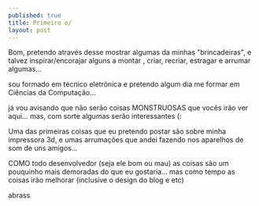 ```yaml
---
published: true
title: Primeiro o/
layout: post
---
```

Bom, pretendo através desse mostrar algumas da minhas "brincadeiras", e talvez inspirar/encorajar alguns a montar , criar, recriar, estragar e arrumar algumas...

sou formado em técnico eletrônica e pretendo algum dia me formar em Ciências da Computação...

já vou avisando que não serão coisas MONSTRUOSAS  que vocês irão ver aqui... mas, com sorte  algumas serão interessantes (:


Uma das primeiras coisas que eu pretendo postar são sobre minha impressora 3d, e umas arrumações que andei fazendo nos aparelhos de som de uns amigos...

COMO todo desenvolvedor (seja ele bom ou mau) as coisas são um pouquinho mais demoradas do que eu gostaria... mas como tempo as coisas irão melhorar (inclusive o design do blog e etc)

abrass 